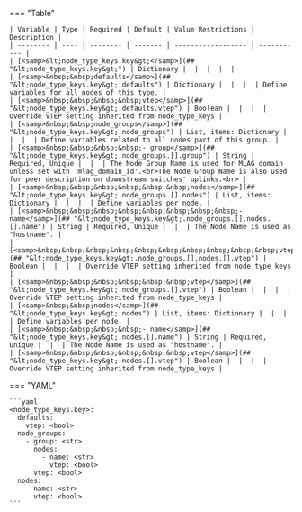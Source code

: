 <!--
  ~ Copyright (c) 2023 Arista Networks, Inc.
  ~ Use of this source code is governed by the Apache License 2.0
  ~ that can be found in the LICENSE file.
  -->
=== "Table"

    | Variable | Type | Required | Default | Value Restrictions | Description |
    | -------- | ---- | -------- | ------- | ------------------ | ----------- |
    | [<samp>&lt;node_type_keys.key&gt;</samp>](## "&lt;node_type_keys.key&gt;") | Dictionary |  |  |  |  |
    | [<samp>&nbsp;&nbsp;defaults</samp>](## "&lt;node_type_keys.key&gt;.defaults") | Dictionary |  |  |  | Define variables for all nodes of this type. |
    | [<samp>&nbsp;&nbsp;&nbsp;&nbsp;vtep</samp>](## "&lt;node_type_keys.key&gt;.defaults.vtep") | Boolean |  |  |  | Override VTEP setting inherited from node_type_keys |
    | [<samp>&nbsp;&nbsp;node_groups</samp>](## "&lt;node_type_keys.key&gt;.node_groups") | List, items: Dictionary |  |  |  | Define variables related to all nodes part of this group. |
    | [<samp>&nbsp;&nbsp;&nbsp;&nbsp;- group</samp>](## "&lt;node_type_keys.key&gt;.node_groups.[].group") | String | Required, Unique |  |  | The Node Group Name is used for MLAG domain unless set with 'mlag_domain_id'.<br>The Node Group Name is also used for peer description on downstream switches' uplinks.<br> |
    | [<samp>&nbsp;&nbsp;&nbsp;&nbsp;&nbsp;&nbsp;nodes</samp>](## "&lt;node_type_keys.key&gt;.node_groups.[].nodes") | List, items: Dictionary |  |  |  | Define variables per node. |
    | [<samp>&nbsp;&nbsp;&nbsp;&nbsp;&nbsp;&nbsp;&nbsp;&nbsp;- name</samp>](## "&lt;node_type_keys.key&gt;.node_groups.[].nodes.[].name") | String | Required, Unique |  |  | The Node Name is used as "hostname". |
    | [<samp>&nbsp;&nbsp;&nbsp;&nbsp;&nbsp;&nbsp;&nbsp;&nbsp;&nbsp;&nbsp;vtep</samp>](## "&lt;node_type_keys.key&gt;.node_groups.[].nodes.[].vtep") | Boolean |  |  |  | Override VTEP setting inherited from node_type_keys |
    | [<samp>&nbsp;&nbsp;&nbsp;&nbsp;&nbsp;&nbsp;vtep</samp>](## "&lt;node_type_keys.key&gt;.node_groups.[].vtep") | Boolean |  |  |  | Override VTEP setting inherited from node_type_keys |
    | [<samp>&nbsp;&nbsp;nodes</samp>](## "&lt;node_type_keys.key&gt;.nodes") | List, items: Dictionary |  |  |  | Define variables per node. |
    | [<samp>&nbsp;&nbsp;&nbsp;&nbsp;- name</samp>](## "&lt;node_type_keys.key&gt;.nodes.[].name") | String | Required, Unique |  |  | The Node Name is used as "hostname". |
    | [<samp>&nbsp;&nbsp;&nbsp;&nbsp;&nbsp;&nbsp;vtep</samp>](## "&lt;node_type_keys.key&gt;.nodes.[].vtep") | Boolean |  |  |  | Override VTEP setting inherited from node_type_keys |

=== "YAML"

    ```yaml
    <node_type_keys.key>:
      defaults:
        vtep: <bool>
      node_groups:
        - group: <str>
          nodes:
            - name: <str>
              vtep: <bool>
          vtep: <bool>
      nodes:
        - name: <str>
          vtep: <bool>
    ```
